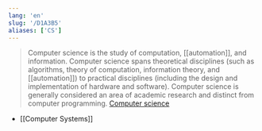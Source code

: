 ```yaml
---
lang: 'en'
slug: '/D1A3B5'
aliases: ['CS']
---
```


> Computer science is the study of computation, [[automation]], and information. Computer science spans theoretical disciplines (such as algorithms, theory of computation, information theory, and [[automation]]) to practical disciplines (including the design and implementation of hardware and software). Computer science is generally considered an area of academic research and distinct from computer programming. [Computer science](https://en.wikipedia.org/wiki/Computer_science)

- [[Computer Systems]]
